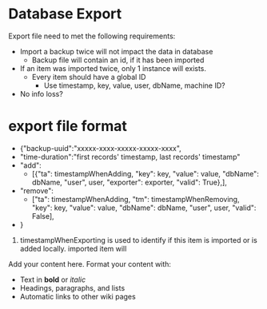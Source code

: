 # Database Export #
Export file need to met the following requirements:
  * Import a backup twice will not impact the data in database
    * Backup file will contain an id, if it has been imported
  * If an item was imported twice, only 1 instance will exists.
    * Every item should have a global ID
      * Use timestamp, key, value, user, dbName, machine ID?
  * No info loss?

# export file format #
  * {"backup-uuid":"xxxxx-xxxx-xxxxx-xxxxx-xxxx",
  * "time-duration":"first records' timestamp, last records' timestamp"
  * "add":
    * [{"ta": timestampWhenAdding, "key": key, "value": value, "dbName": dbName, "user", user, "exporter": exporter, "valid": True},],
  * "remove":
    * ["ta": timestampWhenAdding, "tm": timestampWhenRemoving, "key": key, "value": value, "dbName": dbName, "user", user, "valid": False],
  * }

  1. timestampWhenExporting is used to identify if this item is imported or is added locally. imported item will

Add your content here.  Format your content with:
  * Text in **bold** or _italic_
  * Headings, paragraphs, and lists
  * Automatic links to other wiki pages